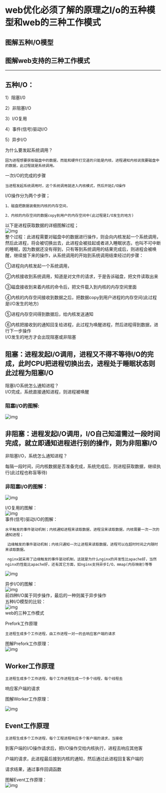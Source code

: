 # web优化必须了解的原理之I/o的五种模型和web的三种工作模式

## 图解五种I/O模型

## 图解web支持的三种工作模式

---

## 五种I/O：

1）阻塞I/0

2）非阻塞I/O

3）I/O复用

4）事件\(信号\)驱动I/O

5）异步I/O

为什么要发起系统调用？

```
因为进程想要获取磁盘中的数据，而能和硬件打交道的只能是内核，进程通知内核说我要磁盘中的数据，此过程就是系统调用。
```

一次I/O的完成的步骤

```
当进程发起系统调用时，这个系统调用就进入内核模式，然后开始I/O操作
```

I/O操作分为两个步骤；

```
1、磁盘把数据装载到内核的内存空间，

2、内核的内存空间的数据copy到用户的内存空间中(此过程是I/O发生的地方)
```

以下是进程获取数据的详细图解过程；  
![img](/static/image/205126317.png)  
整个过程：此进程需要对磁盘中的数据进行操作，则会向内核发起一个系统调用，然后此进程，将会被切换出去，此进程会被挂起或者进入睡眠状态，也叫不可中断的睡眠，因为数据还没有得到，只有等到系统调用的结果完成后，则进程会被唤醒，继续接下来的操作，从系统调用的开始到系统调用结束经过的步骤：

①进程向内核发起一个系统调用，

②内核接收到系统调用，知道是对文件的请求，于是告诉磁盘，把文件读取出来

③磁盘接收到来着内核的命令后，把文件载入到内核的内存空间里面

④内核的内存空间接收到数据之后，把数据copy到用户进程的内存空间\(此过程是I/O发生的地方\)

⑤进程内存空间得到数据后，给内核发送通知

⑥内核把接收到的通知回复给进程，此过程为唤醒进程，然后进程得到数据，进行下一步操作  
I/O发生的地方才会出现阻塞或非阻塞

## 阻塞：进程发起I/O调用，进程又不得不等待I/O的完成，此时CPU把进程切换出去，进程处于睡眠状态则此过程为阻塞I/O

阻塞I/O系统怎么通知进程？  
I/O完成，系统直接通知进程，则进程被唤醒

### 阻塞I/O的图解:

![img](/static/image/205500239.png)

## 非阻塞：进程发起I/O调用，I/O自己知道需过一段时间完成，就立即通知进程进行别的操作，则为非阻塞I/O

非阻塞I/O，系统怎么通知进程？

每隔一段时间，问内核数据是否准备完成，系统完成后，则进程获取数据，继续执行\(此过程也称盲等待\)

### 非阻塞I/O的图解：

![img](/static/image/205605819.png)

I/O复用的图解：  
![img](/static/image/205635176.png)  
事件\(信号\)驱动I/O的图解：

```
水平触发的事件驱动机制；内核通知进程来读取数据，进程没来读取数据，内核需要一次一次的通知进程；

 边缘触发的事件驱动机制；内核只通知一次让进程来读取数据，进程可以在超时时间之内随时来读取数据。

 nginx就采用了边缘触发的事件驱动机制，这就是为什么nginx的并发性比apache好，当然nginx的性能比apache好，还有其它方面，如nginx支持异步I/O，mmap(内存映射)等等
```

![img](/static/image/210003879.png)

异步I/O的图解：  
![img](/static/image/210054915.png)  
前四种I/O属于同步操作，最后的一种则属于异步操作  
五种I/O模型的比较：  
![img](/static/image/212627938.png)  
web的三种工作模式

Prefork工作原理

```
主进程生成多个工作进程，由工作进程一对一的去响应客户端的请求
```

图解Prefork工作原理：  
  ![img](/static/image/084450144.png)  
## Worker工作原理

```
主进程生成多个工作进程，每个工作进程生成一个多个线程，每个线程去
```

响应客户端的请求

图解Worker工作原理：

![img](/static/image/084552193.png)

## Event工作原理

```
主进程生成多个工作进程，每个工程进程响应多个客户端的请求，当接收
```

到客户端的I/O操作请求后，把I/O操作交给内核执行，进程去响应其他客

户端的请求，此进程最后接到内核的通知，然后通过此进程回复客户端的

请求结果，通过事件回调函数

图解Event工作原理：  
  ![img](/static/image/084608255.png)

